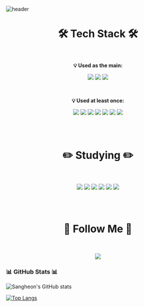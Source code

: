 ![header](https://capsule-render.vercel.app/api?type=waving&color=gradient&height=200&section=header&text=1.1%5E365%20%3D%2010466.5%20%F0%9F%A4%97)

<h1 align="center">
  <b>🛠️ Tech Stack 🛠️</b>
</h1>
<br>
<p align="center">
  <b>💡 Used as the main:</b>
</p>

<p align="center">
  <img src="https://img.shields.io/badge/Java-007396?style=flat-square&logo=java&logoColor=white"/>
  <img src="https://img.shields.io/badge/Spring-6DB33F?style=flat-square&logo=spring&logoColor=white"/>
  <img src="https://img.shields.io/badge/SpringBoot-6DB33F?style=flat-square&logo=SpringBoot&logoColor=white"/>
</p>
<br>
<p align="center">
  <b>💡 Used at least once:</b>
</p>

<p align="center">
  <img src="https://img.shields.io/badge/JavaScript-F7DF1E?style=flat-square&logo=javascript&logoColor=black"/>
  <img src="https://img.shields.io/badge/HTML-E34F26?style=flat-square&logo=html5&logoColor=white"/>
  <img src="https://img.shields.io/badge/CSS-1572B6?style=flat-square&logo=css3&logoColor=white"/>
  <img src="https://img.shields.io/badge/Python-3766AB?style=flat-square&logo=Python&logoColor=white"/>
  <img src="https://img.shields.io/badge/Flutter-02569B?style=flat-square&logo=flutter&logoColor=white"/>
  <img src="https://img.shields.io/badge/C-A8B9CC?style=flat-square&logo=c&logoColor=white"/>
  <img src="https://img.shields.io/badge/C%2B%2B-00599C?style=flat-square&logo=cplusplus&logoColor=white"/>
</p>

<br><br>

<h1 align="center">
  <b>✏️ Studying ✏️</b>
</h1>
<br>
<p align="center">
  <img src="https://img.shields.io/badge/Postgresql-4169E1?style=flat-square&logo=Postgresql&logoColor=white"/>
  <img src="https://img.shields.io/badge/Redis-DC382D?style=flat-square&logo=Redis&logoColor=white"/>
  <img src="https://img.shields.io/badge/SpringSecurity-6DB33F?style=flat-square&logo=springsecurity&logoColor=white"/>
  <img src="https://img.shields.io/badge/Kotlin-7F52FF?style=flat-square&logo=Kotlin&logoColor=white"/>
  <img src="https://img.shields.io/badge/AWS-232F3E?style=flat-square&logo=amazonwebservices&logoColor=white"/>
  <img src="https://img.shields.io/badge/Docker-2496ED?style=flat-square&logo=Docker&logoColor=white"/>
</p>

<br><br>

<h1 align="center">
  <b>🌈 Follow Me 🌈</b>
</h1>
<br>
<p align="center">
  <a href="mailto:ryrymel35@gmail.com">
    <img src="https://img.shields.io/badge/Gmail-d14836?style=flat-square&logo=Gmail&logoColor=white"/>
  </a>
</p>

### 📊 GitHub Stats 📊

![Sangheon's GitHub stats](https://github-readme-stats.vercel.app/api?username=groth1percent&show_icons=true&theme=transparent)

[![Top Langs](https://github-readme-stats.vercel.app/api/top-langs/?username=groth1percent)](https://github.com/anuraghazra/github-readme-stats)

